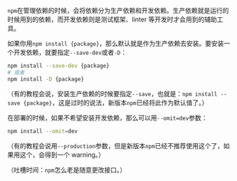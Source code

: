 `npm`在管理依赖的时候，会将依赖分为生产依赖和开发依赖。生产依赖就是运行的时候用到的依赖，而开发依赖则是测试框架、linter 等开发时才会用到的辅助工具。

如果你用`npm install {package}`，那么默认就是作为生产依赖去安装。要安装一个开发依赖，就要指定`--save-dev`或者`-D`：

```sh
npm install --save-dev {package}
# 或者
npm install -D {package}
```

（有的教程会说，安装生产依赖的时候要指定`--save`，也就是：`npm install --save {package}`，这是过时的说法，新版本`npm`已经将此作为默认值了。）

在部署的时候，如果不希望安装开发依赖，那么可以用`--omit=dev`参数：

```sh
npm install --omit=dev
```

（有的教程会说用`--production`参数，但是新版本`npm`已经不推荐使用这个了，如果用这个，会得到一个 warning。）

（吐槽时间：`npm`怎么老是随意更改接口。）
